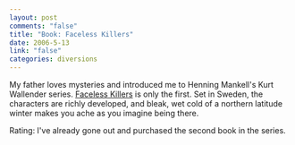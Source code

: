 ```yaml
--- 
layout: post
comments: "false"
title: "Book: Faceless Killers"
date: 2006-5-13
link: "false"
categories: diversions
---
```

My father loves mysteries and introduced me to Henning Mankell's Kurt Wallender series. <a href="http://www.amazon.com/gp/product/1400031575/sr=8-1/qid=1147575996/ref=pd_bbs_1/103-8431449-0190249?%5Fencoding=UTF8" title="Faceless Killers">Faceless Killers</a> is only the first. Set in Sweden, the characters are richly developed, and bleak, wet cold of a northern latitude winter makes you ache as you imagine being there.

Rating: I've already gone out and purchased the second book in the series.
